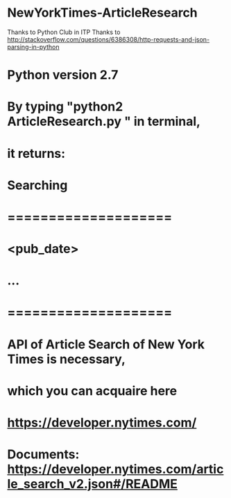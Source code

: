 # NewYorkTimes-ArticleResearch
Thanks to Python Club in ITP
Thanks to http://stackoverflow.com/questions/6386308/http-requests-and-json-parsing-in-python
# Python version 2.7
# By typing "python2 ArticleResearch.py <keyword>" in terminal,
# it returns:
# Searching <keyword>
# ====================
# <pub_date>        <Headline>
# ...
# ====================
# API of Article Search of New York Times is necessary,
# which you can acquaire here
# https://developer.nytimes.com/
# Documents: https://developer.nytimes.com/article_search_v2.json#/README
